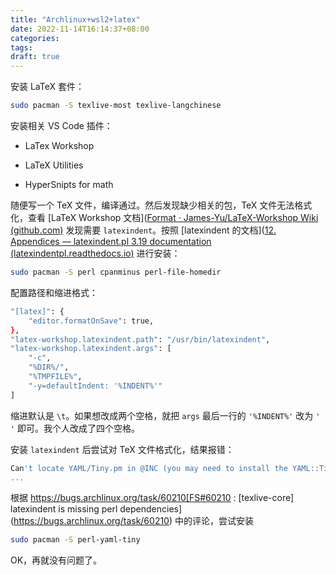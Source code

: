 ```yaml
---
title: "Archlinux+wsl2+latex"
date: 2022-11-14T16:14:37+08:00
categories: 
tags: 
draft: true
---
```


安装 LaTeX 套件：

```bash
sudo pacman -S texlive-most texlive-langchinese
```

安装相关 VS Code 插件：

- LaTex Workshop

- LaTeX Utilities

- HyperSnipts for math

随便写一个 TeX 文件，编译通过。然后发现缺少相关的包，TeX 文件无法格式化，查看 [LaTeX Workshop 文档]([Format · James-Yu/LaTeX-Workshop Wiki (github.com)](https://github.com/James-Yu/LaTeX-Workshop/wiki/Format) 发现需要 `latexindent`。按照 [latexindent 的文档]([12. Appendices — latexindent.pl 3.19 documentation (latexindentpl.readthedocs.io)](https://latexindentpl.readthedocs.io/en/latest/sec-appendices.html#required-perl-modules) 进行安装：

```bash
sudo pacman -S perl cpanminus perl-file-homedir
```

配置路径和缩进格式：

```bash
"[latex]": {
    "editor.formatOnSave": true,
},
"latex-workshop.latexindent.path": "/usr/bin/latexindent",
"latex-workshop.latexindent.args": [
    "-c",
    "%DIR%/",
    "%TMPFILE%",
    "-y=defaultIndent: '%INDENT%'"
]
```

缩进默认是 `\t`。如果想改成两个空格，就把 `args` 最后一行的 `'%INDENT%'`  改为 `'  '` 即可。我个人改成了四个空格。

安装 `latexindent` 后尝试对 TeX 文件格式化，结果报错：

```bash
Can't locate YAML/Tiny.pm in @INC (you may need to install the YAML::Tiny module) (@INC contains:
...
```

根据 https://bugs.archlinux.org/task/60210[FS#60210 : [texlive-core] latexindent is missing perl dependencies](https://bugs.archlinux.org/task/60210) 中的评论，尝试安装

```bash
sudo pacman -S perl-yaml-tiny
```

OK，再就没有问题了。

